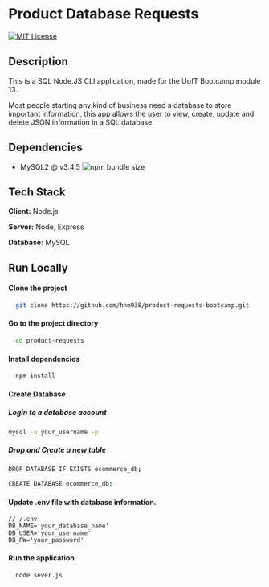 # Product Database Requests 
[![MIT License](https://img.shields.io/badge/License-MIT-green.svg)](https://choosealicense.com/licenses/mit/)

## Description
This is a SQL Node.JS CLI application,
made for the UofT Bootcamp module 13.

Most people starting any kind of business need 
a database to store important information, this app
allows the user to view, create, update and delete JSON
information in a SQL database.

## Dependencies
- MySQL2 @ v3.4.5
![npm bundle size](https://img.shields.io/bundlephobia/min/mysql2)


## Tech Stack

**Client:** Node.js

**Server:** Node, Express

**Database:** MySQL

## Run Locally

#### Clone the project

```bash
  git clone https://github.com/hnm938/product-requests-bootcamp.git
```

#### Go to the project directory

```bash
  cd product-requests
```

#### Install dependencies

```bash
  npm install
```

#### Create Database
##### Login to a database account

```bash
mysql -u your_username -p
```

##### Drop and Create a new table

```bash
DROP DATABASE IF EXISTS ecommerce_db;
```

```bash
CREATE DATABASE ecommerce_db;
```

#### Update .env file with database information.
```
// /.env
DB_NAME='your_database_name'
DB_USER='your_username'
DB_PW='your_password'
```

#### Run the application

```bash
  node sever.js
```

